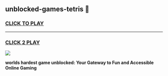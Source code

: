 
## unblocked-games-tetris 👋
<h3>
<a href="https://premium.freeplayer.one?title=unblocked-games-tetris&ref=14F">CLICK TO PLAY</a></h3>
<hr>

<h3>
<a href="https://premium.freeplayer.one?title=unblocked-games-tetris&ref=14F">CLICK 2 PLAY</a>
  
</h3>

<a href="https://premium.freeplayer.one?title=unblocked-games-tetris&ref=12F/"><img src="https://clearcache.store/games.png"></a>


**worlds hardest game unblocked: Your Gateway to Fun and Accessible Online Gaming**

